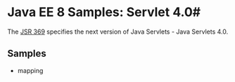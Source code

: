 # Java EE 8 Samples: Servlet 4.0#

The [JSR 369](https://jcp.org/en/jsr/detail?id=369) specifies the next version of Java Servlets - Java Servlets 4.0. 

## Samples ##

 - mapping


